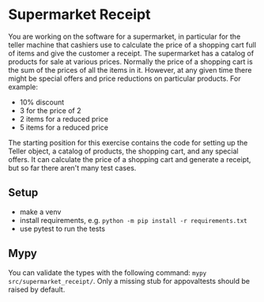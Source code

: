 # Supermarket Receipt

You are working on the software for a supermarket, in particular for the teller machine that cashiers use to calculate the price of a shopping cart full of items and give the customer a receipt. The supermarket has a catalog of products for sale at various prices. Normally the price of a shopping cart is the sum of the prices of all the items in it. However, at any given time there might be special offers and price reductions on particular products. For example:

- 10% discount
- 3 for the price of 2
- 2 items for a reduced price
- 5 items for a reduced price

The starting position for this exercise contains the code for setting up the Teller object, a catalog of products, the shopping cart, and any special offers. It can calculate the price of a shopping cart and generate a receipt, but so far there aren't many test cases.

## Setup
- make a venv
- install requirements, e.g. `python -m pip install -r requirements.txt`
- use pytest to run the tests

## Mypy

You can validate the types with the following command: `mypy src/supermarket_receipt/`. Only a missing stub for appovaltests should be raised by default.

